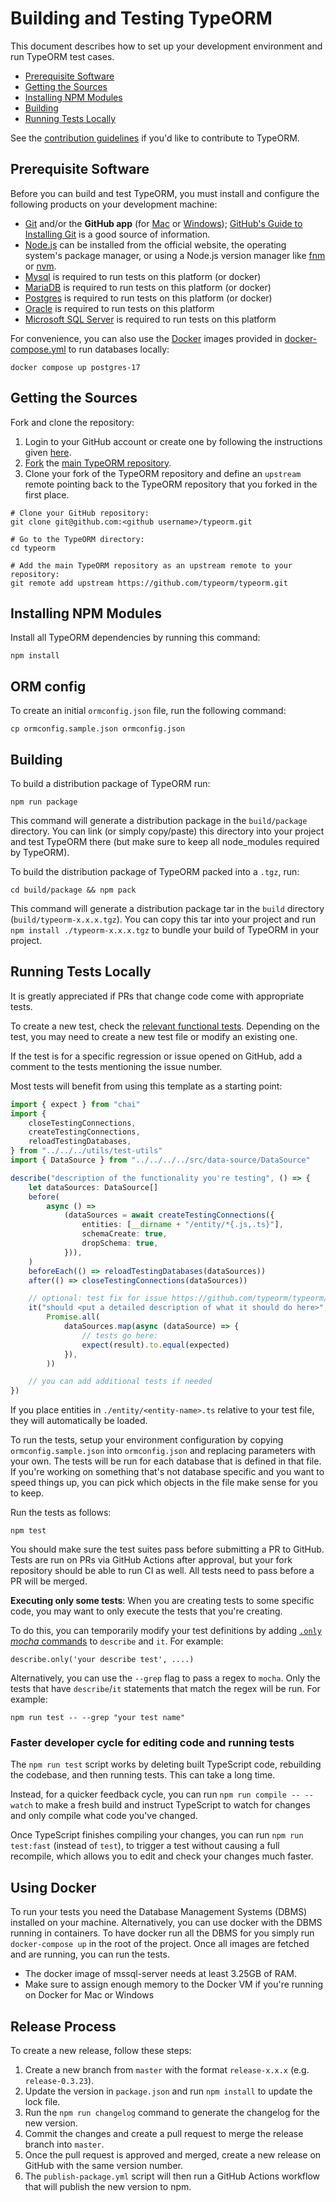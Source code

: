 # Building and Testing TypeORM

This document describes how to set up your development environment and run TypeORM test cases.

-   [Prerequisite Software](#prerequisite-software)
-   [Getting the Sources](#getting-the-sources)
-   [Installing NPM Modules](#installing-npm-modules)
-   [Building](#building)
-   [Running Tests Locally](#running-tests-locally)

See the [contribution guidelines](https://github.com/typeorm/typeorm/blob/master/CONTRIBUTING.md)
if you'd like to contribute to TypeORM.

## Prerequisite Software

Before you can build and test TypeORM, you must install and configure the
following products on your development machine:

-   [Git](http://git-scm.com) and/or the **GitHub app** (for [Mac](http://mac.github.com) or [Windows](http://windows.github.com));
    [GitHub's Guide to Installing Git](https://docs.github.com/get-started/git-basics/set-up-git) is a good source of information.
-   [Node.js](https://nodejs.org) can be installed from the official website, the operating system's package manager, or using a Node.js version manager like [fnm](https://fnm.vercel.app) or [nvm](https://github.com/nvm-sh/nvm).
-   [Mysql](https://www.mysql.com/) is required to run tests on this platform (or docker)
-   [MariaDB](https://mariadb.com/) is required to run tests on this platform (or docker)
-   [Postgres](https://www.postgresql.org/) is required to run tests on this platform (or docker)
-   [Oracle](https://www.oracle.com/database/index.html) is required to run tests on this platform
-   [Microsoft SQL Server](https://www.microsoft.com/en-us/cloud-platform/sql-server) is required to run tests on this platform

For convenience, you can also use the [Docker](https://www.docker.com/) images
provided in [docker-compose.yml](https://github.com/typeorm/typeorm/blob/master/docker-compose.yml)
to run databases locally:

```shell
docker compose up postgres-17
```

## Getting the Sources

Fork and clone the repository:

1. Login to your GitHub account or create one by following the instructions given [here](https://github.com/signup/free).
2. [Fork](http://help.github.com/forking) the [main TypeORM repository](https://github.com/typeorm/typeorm).
3. Clone your fork of the TypeORM repository and define an `upstream` remote pointing back to
   the TypeORM repository that you forked in the first place.

```shell
# Clone your GitHub repository:
git clone git@github.com:<github username>/typeorm.git

# Go to the TypeORM directory:
cd typeorm

# Add the main TypeORM repository as an upstream remote to your repository:
git remote add upstream https://github.com/typeorm/typeorm.git
```

## Installing NPM Modules

Install all TypeORM dependencies by running this command:

```shell
npm install
```

## ORM config

To create an initial `ormconfig.json` file, run the following command:

```shell
cp ormconfig.sample.json ormconfig.json
```

## Building

To build a distribution package of TypeORM run:

```shell
npm run package
```

This command will generate a distribution package in the `build/package` directory.
You can link (or simply copy/paste) this directory into your project and test TypeORM there
(but make sure to keep all node_modules required by TypeORM).

To build the distribution package of TypeORM packed into a `.tgz`, run:

```shell
cd build/package && npm pack
```

This command will generate a distribution package tar in the `build` directory (`build/typeorm-x.x.x.tgz`).
You can copy this tar into your project and run `npm install ./typeorm-x.x.x.tgz` to bundle your build of TypeORM in your project.

## Running Tests Locally

It is greatly appreciated if PRs that change code come with appropriate tests.

To create a new test, check the [relevant functional tests](https://github.com/typeorm/typeorm/tree/master/test/functional). Depending on the test, you may need to create a new test file or modify an existing one.

If the test is for a specific regression or issue opened on GitHub, add a comment to the tests mentioning the issue number.

Most tests will benefit from using this template as a starting point:

```typescript
import { expect } from "chai"
import {
    closeTestingConnections,
    createTestingConnections,
    reloadTestingDatabases,
} from "../../../utils/test-utils"
import { DataSource } from "../../../../src/data-source/DataSource"

describe("description of the functionality you're testing", () => {
    let dataSources: DataSource[]
    before(
        async () =>
            (dataSources = await createTestingConnections({
                entities: [__dirname + "/entity/*{.js,.ts}"],
                schemaCreate: true,
                dropSchema: true,
            })),
    )
    beforeEach(() => reloadTestingDatabases(dataSources))
    after(() => closeTestingConnections(dataSources))

    // optional: test fix for issue https://github.com/typeorm/typeorm/issues/<issue-number>
    it("should <put a detailed description of what it should do here>", () =>
        Promise.all(
            dataSources.map(async (dataSource) => {
                // tests go here:
                expect(result).to.equal(expected)
            }),
        ))

    // you can add additional tests if needed
})
```

If you place entities in `./entity/<entity-name>.ts` relative to your test file,
they will automatically be loaded.

To run the tests, setup your environment configuration by copying `ormconfig.sample.json` into `ormconfig.json` and replacing parameters with your own. The tests will be run for each database that is defined in that file. If you're working on something that's not database specific and you want to speed things up, you can pick which objects in the file make sense for you to keep.

Run the tests as follows:

```shell
npm test
```

You should make sure the test suites pass before submitting a PR to GitHub. Tests are run on PRs via GitHub Actions after approval, but your fork repository should be able to run CI as well. All tests need to pass before a PR will be merged.

**Executing only some tests**: When you are creating tests to some specific code, you may want to only execute the tests that you're creating.

To do this, you can temporarily modify your test definitions by adding [`.only` _mocha_ commands](https://mochajs.org/#exclusive-tests) to `describe` and `it`. For example:

```
describe.only('your describe test', ....)
```

Alternatively, you can use the `--grep` flag to pass a regex to `mocha`. Only the tests that have `describe`/`it` statements that match the regex will be run. For example:

```shell
npm run test -- --grep "your test name"
```

### Faster developer cycle for editing code and running tests

The `npm run test` script works by deleting built TypeScript code, rebuilding the codebase, and then running tests. This can take a long time.

Instead, for a quicker feedback cycle, you can run `npm run compile -- --watch` to make a fresh build and instruct TypeScript to watch for changes and only compile what code you've changed.

Once TypeScript finishes compiling your changes, you can run `npm run test:fast` (instead of `test`), to trigger a test without causing a full recompile, which allows you to edit and check your changes much faster.

## Using Docker

To run your tests you need the Database Management Systems (DBMS) installed on your machine. Alternatively, you can use docker with the DBMS running in containers. To have docker run all the DBMS for you simply run `docker-compose up`
in the root of the project. Once all images are fetched and are running, you can run the tests.

-   The docker image of mssql-server needs at least 3.25GB of RAM.
-   Make sure to assign enough memory to the Docker VM if you're running on Docker for Mac or Windows

## Release Process

To create a new release, follow these steps:

1. Create a new branch from `master` with the format `release-x.x.x` (e.g. `release-0.3.23`).
2. Update the version in `package.json` and run `npm install` to update the lock file.
3. Run the `npm run changelog` command to generate the changelog for the new version.
4. Commit the changes and create a pull request to merge the release branch into `master`.
5. Once the pull request is approved and merged, create a new release on GitHub with the same version number.
6. The `publish-package.yml` script will then run a GitHub Actions workflow that will publish the new version to npm.
